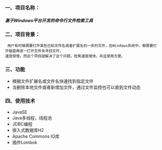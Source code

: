 ### 一、项目名称：
##### 基于Windows平台开发的命令行文件检索工具
### 二、项目背景：
     用户有时候需要打开某些已知文件名或者扩展名的一系列文件，在Windows系统中，都需要打开磁盘再逐一打开文件夹寻找文件，
    速度很慢，而这个项目就解决了这个问题，检索速度增快，并且使用方便。
     
### 三、功能
+  根据文件扩展名或文件名快速找到指定文件
+  当删除本地文件或者新增加文件，通过文件监控也可以直到文件动态
     


### 四、使用技术
+  JavaSE
+  Java多线程，线程池
+  JDBC编程
+  嵌入式数据库H2
+  Apache Commons IO库
+  插件Lombok

